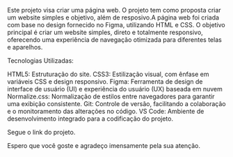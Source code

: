 Este projeto visa criar uma página web. O projeto tem como proposta criar um website simples e objetivo, além de resposivo.A página web foi criada com base no design fornecido no Figma, utilizando HTML e CSS.
O objetivo principal é criar um website simples, direto e totalmente responsivo, oferecendo uma experiência de navegação otimizada para diferentes telas e aparelhos.

Tecnologias Utilizadas:

HTML5: Estruturação do site.
CSS3: Estilização visual, com ênfase em variáveis CSS e design responsivo.
Figma: Ferramenta de design de interface de usuário (UI) e experiência do usuário (UX) baseada em nuvem
Normalize.css: Normalização de estilos entre navegadores para garantir uma exibição consistente.
Git: Controle de versão, facilitando a colaboração e o monitoramento das alterações no código.
VS Code: Ambiente de desenvolvimento integrado para a codificação do projeto.

Segue o link do projeto.

Espero que você goste e agradeço imensamente pela sua atenção.
